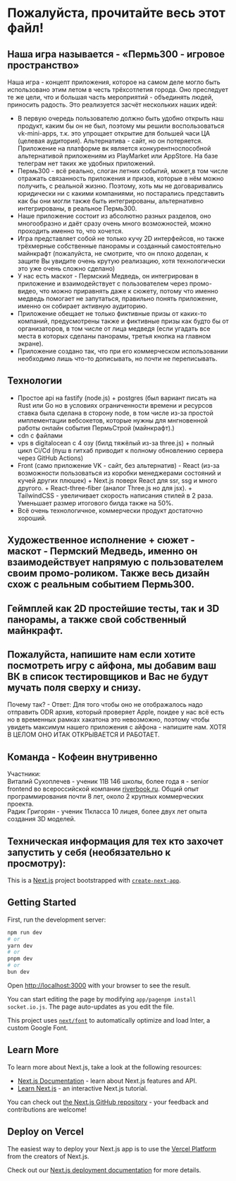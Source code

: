 # Пожалуйста, прочитайте весь этот файл!

## Наша игра называется - «Пермь300 - игровое пространство»

Наша игра - концепт приложения, которое на самом деле могло быть использовано этим летом в честь трёхсотлетия города.
Оно преследует те же цели, что и большая часть мероприятий - объединять людей, приносить радость.
Это реализуется засчёт нескольких наших идей:

* В первую очередь пользователю должно быть удобно открыть наш продукт, каким бы он не был, поэтому мы решили воспользоваться vk-mini-apps, т.к. это упрощает открытие для большей часи ЦА (целевая аудитория). Альтернатива - сайт, но он потеряется. Приложение на платформе вк является конкурентноспособной альтернативой приложениям из PlayMarket или AppStore. На базе телеграм нет таких же удобных приложений.
* Пермь300 - всё реально, слоган летних событий, может,в том числе отражать связанность приложения и призов, которые в нём можно получить, с реальной жизню. Поэтому, хоть мы не договаривались юридически ни с какими компаниями, но постарались представить как бы они могли также быть интегрированы, альтернативно интегрированы, в реальное Пермь300.
* Наше приложение состоит из абсолютно разных разделов, оно многообразно и даёт сразу очень много возможностей, можно проходить именно то, что хочется.
* Игра представляет собой не только кучу 2D интерфейсов, но также трёхмерные собственные панорамы и созданный самостоятельно майнкрафт (пожалуйста, не смотрите, что он плохо доделан, к защите Вы увидите очень крутую реализацию, хотя технологически это уже очень сложно сделано)
* У нас есть маскот - Пермский Медведь, он интегрирован в приложение и взаимодействует с пользователем через промо-видео, что можно приравнять даже к сюжету, потому что именно медведь помогает не запутаться, правильно понять приложение, именно он собирает активную аудиторию.
* Приложение обещает не только фиктивные призы от каких-то компаний, предусмотрены также и фиктивные призы как будто бы от организаторов, в том числе от лица медведя (если угадать все места в которых сделаны панорамы, третья кнопка на главном экране).
* Приложение создано так, что при его коммерческом использовании необходимо лишь что-то дописывать, но почти не переписывать.

## Технологии

* Простое api на fastify (node.js) + postgres (был вариант писать на Rust или Go но в условиях ограниченности времени и ресурсов ставка была сделана в сторону node, в том числе из-за простой имплементации вебсокетов, которые нужны для мнгновенной работы онлайн события ПермьСтрой (майнкрафт).)
* cdn с файлами
* vps в digitalocean с 4 озу (билд тяжёлый из-за three.js) + полный цикл Ci/Cd (пуш в гитхаб приводит к полному обновлению сервера через GitHub Actions)
* Front (само приложение VK - сайт, без альтернатив) - React (из-за возможности пользоваться из коробки менеджерами состояний и кучей других плюшек) + Next.js поверх React для ssr, ssg и много другого. + React-three-fiber (аналог Three.js но для jsx). + TailwindCSS - увеличивает скорость написания стилей в 2 раза. Уменьшает размер итогового билда также на 50%.
* Всё очень технологичное, коммерчески продукт достаточно хороший.

## Художественное исполнение + сюжет - маскот - Пермский Медведь, именно он взаимодействует напрямую с пользователем своим промо-роликом. Также весь дизайн схож с реальным событием Пермь300. 

## Геймплей как 2D простейшие тесты, так и 3D панорамы, а также свой собственный майнкрафт.

## Пожалуйста, напишите нам если хотите посмотреть игру с айфона, мы добавим ваш ВК в список тестировщиков и Вас не будут мучать поля сверху и снизу. 
Почему так? - Ответ: Для того чтобы оно не отображалось надо отправить ODR архив, который проверяет Apple, поидее у нас всё есть но в временных рамках хакатона это невозможно, поэтому чтобы увидеть максимум нашего приложения с айфона - напишите нам. ХОТЯ В ЦЕЛОМ ОНО ИТАК ОТКРЫВАЕТСЯ И РАБОТАЕТ.

## Команда - Кофеин внутривенно

Участники:\
Виталий Сухоплечев - ученик 11В 146 школы, более года я - senior frontend во всероссийской компании [riverbook.ru](https://riverbook.ru). Общий опыт программирования почти 8 лет, около 2 крупных коммерческих проекта.\
Радик Григорян - ученик 11класса 10 лицея, более двух лет опыта создания 3D моделей.



## Техническая информация для тех кто захочет запустить у себя (необязательно к просмотру):

This is a [Next.js](https://nextjs.org/) project bootstrapped with [`create-next-app`](https://github.com/vercel/next.js/tree/canary/packages/create-next-app).

## Getting Started

First, run the development server:

```bash
npm run dev
# or
yarn dev
# or
pnpm dev
# or
bun dev
```

Open [http://localhost:3000](http://localhost:3000) with your browser to see the result.

You can start editing the page by modifying `app/pagenpm install socket.io.js`. The page auto-updates as you edit the file.

This project uses [`next/font`](https://nextjs.org/docs/basic-features/font-optimization) to automatically optimize and load Inter, a custom Google Font.

## Learn More

To learn more about Next.js, take a look at the following resources:

- [Next.js Documentation](https://nextjs.org/docs) - learn about Next.js features and API.
- [Learn Next.js](https://nextjs.org/learn) - an interactive Next.js tutorial.

You can check out [the Next.js GitHub repository](https://github.com/vercel/next.js/) - your feedback and contributions are welcome!

## Deploy on Vercel

The easiest way to deploy your Next.js app is to use the [Vercel Platform](https://vercel.com/new?utm_medium=default-template&filter=next.js&utm_source=create-next-app&utm_campaign=create-next-app-readme) from the creators of Next.js.

Check out our [Next.js deployment documentation](https://nextjs.org/docs/deployment) for more details.
